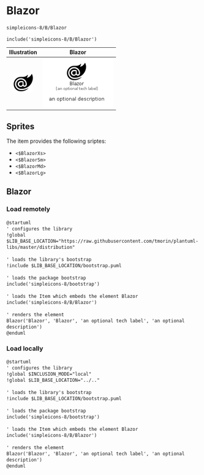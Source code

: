 # Blazor


```text
simpleicons-8/B/Blazor
```

```text
include('simpleicons-8/B/Blazor')
```



| Illustration | Blazor |
| :---: | :---: |
| ![illustration for Illustration](../../simpleicons-8/B/Blazor.png) | ![illustration for Blazor](../../simpleicons-8/B/Blazor.Local.png) |



## Sprites
The item provides the following sriptes:

- `<$BlazorXs>`
- `<$BlazorSm>`
- `<$BlazorMd>`
- `<$BlazorLg>`





## Blazor

### Load remotely
```plantuml
@startuml
' configures the library
!global $LIB_BASE_LOCATION="https://raw.githubusercontent.com/tmorin/plantuml-libs/master/distribution"

' loads the library's bootstrap
!include $LIB_BASE_LOCATION/bootstrap.puml

' loads the package bootstrap
include('simpleicons-8/bootstrap')

' loads the Item which embeds the element Blazor
include('simpleicons-8/B/Blazor')

' renders the element
Blazor('Blazor', 'Blazor', 'an optional tech label', 'an optional description')
@enduml
```

### Load locally
```plantuml
@startuml
' configures the library
!global $INCLUSION_MODE="local"
!global $LIB_BASE_LOCATION="../.."

' loads the library's bootstrap
!include $LIB_BASE_LOCATION/bootstrap.puml

' loads the package bootstrap
include('simpleicons-8/bootstrap')

' loads the Item which embeds the element Blazor
include('simpleicons-8/B/Blazor')

' renders the element
Blazor('Blazor', 'Blazor', 'an optional tech label', 'an optional description')
@enduml
```

